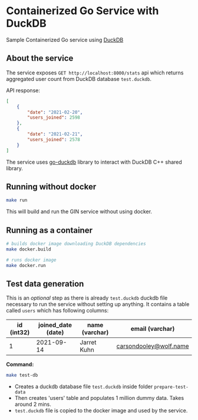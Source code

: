 # Containerized Go Service with DuckDB
Sample Containerized Go service using [DuckDB](https://duckdb.org/)

## About the service
The service exposes `GET http://localhost:8000/stats` api which returns aggregated user count from DuckDB database `test.duckdb`.

API response:
```json
[
	{
		"date": "2021-02-20",
		"users_joined": 2598
	},
	{
		"date": "2021-02-21",
		"users_joined": 2578
	}
]
```
The service uses [go-duckdb](https://github.com/marcboeker/go-duckdb) library to interact with DuckDB C++ shared library.


## Running without docker
```bash
make run
```
This will build and run the GIN service without using docker.


## Running as a container
```bash
# builds docker image downloading DuckDB dependencies
make docker.build

# runs docker image
make docker.run
```

## Test data generation
This is an *optional* step as there is already `test.duckdb` duckdb file necessary to run the service without setting up anything. It contains a table called `users` which has following columns:

| id (int32)| joined_date (date) | name (varchar)|    email (varchar)      |
|-----------|--------------------|---------------|-------------------------|
|      1    |     2021-09-14     |  Jarret Kuhn  |  carsondooley@wolf.name |


**Command:**
```bash
make test-db
```
- Creates a duckdb database file `test.duckdb` inside folder `prepare-test-data`
- Then creates 'users' table and populates 1 million dummy data. Takes around 2 mins.
- `test.duckdb` file is copied to the docker image and used by the service.
